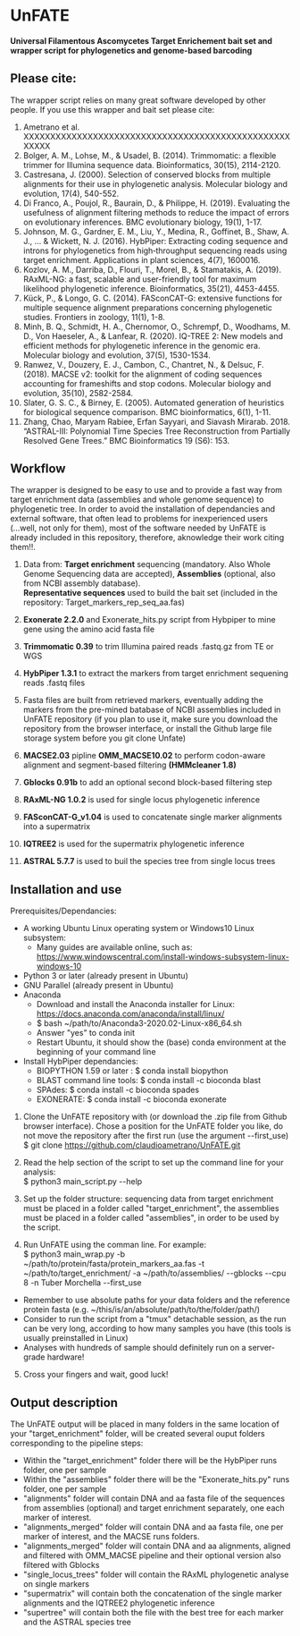 # UnFATE

#### Universal Filamentous Ascomycetes Target Enrichement bait set and wrapper script for phylogenetics and genome-based barcoding 

## Please cite: 
The wrapper script relies on many great software developed by other people. If you use this wrapper and bait set please cite:
1. Ametrano et al. XXXXXXXXXXXXXXXXXXXXXXXXXXXXXXXXXXXXXXXXXXXXXXXXXXXXXXX
2. Bolger, A. M., Lohse, M., & Usadel, B. (2014). Trimmomatic: a flexible trimmer for Illumina sequence data. Bioinformatics, 30(15), 2114-2120.
3. Castresana, J. (2000). Selection of conserved blocks from multiple alignments for their use in phylogenetic analysis. Molecular biology and evolution, 17(4), 540-552.
4. Di Franco, A., Poujol, R., Baurain, D., & Philippe, H. (2019). Evaluating the usefulness of alignment filtering methods to reduce the impact of errors on evolutionary inferences. BMC evolutionary biology, 19(1), 1-17.
5. Johnson, M. G., Gardner, E. M., Liu, Y., Medina, R., Goffinet, B., Shaw, A. J., ... & Wickett, N. J. (2016). HybPiper: Extracting coding sequence and introns for phylogenetics from high‐throughput sequencing reads using target enrichment. Applications in plant sciences, 4(7), 1600016. 
6. Kozlov, A. M., Darriba, D., Flouri, T., Morel, B., & Stamatakis, A. (2019). RAxML-NG: a fast, scalable and user-friendly tool for maximum likelihood phylogenetic inference. Bioinformatics, 35(21), 4453-4455. 
7. Kück, P., & Longo, G. C. (2014). FASconCAT-G: extensive functions for multiple sequence alignment preparations concerning phylogenetic studies. Frontiers in zoology, 11(1), 1-8.
8. Minh, B. Q., Schmidt, H. A., Chernomor, O., Schrempf, D., Woodhams, M. D., Von Haeseler, A., & Lanfear, R. (2020). IQ-TREE 2: New models and efficient methods for phylogenetic inference in the genomic era. Molecular biology and evolution, 37(5), 1530-1534.
9. Ranwez, V., Douzery, E. J., Cambon, C., Chantret, N., & Delsuc, F. (2018). MACSE v2: toolkit for the alignment of coding sequences accounting for frameshifts and stop codons. Molecular biology and evolution, 35(10), 2582-2584.
10. Slater, G. S. C., & Birney, E. (2005). Automated generation of heuristics for biological sequence comparison. BMC bioinformatics, 6(1), 1-11. 
11. Zhang, Chao, Maryam Rabiee, Erfan Sayyari, and Siavash Mirarab. 2018. “ASTRAL-III: Polynomial Time Species Tree Reconstruction from Partially Resolved Gene Trees.” BMC Bioinformatics 19 (S6): 153.
 

## Workflow
The wrapper is designed to be easy to use and to provide a fast way from target enrichment data (assemblies and whole genome sequence) to phylogenetic tree.
In order to avoid the installation of dependancies and external software, that often lead to problems for inexperienced users (...well, not only for them), most of the software needed by UnFATE is already included in this repository, therefore, aknowledge their work citing them!!.
                                                                                                                                                                           
1. Data from:  **Target enrichment** sequencing (mandatory. Also Whole Genome Sequencing data are accepted), **Assemblies** (optional, also from NCBI assembly database).  
**Representative sequences** used to build the bait set (included in the repository: Target_markers_rep_seq_aa.fas)  

2. **Exonerate 2.2.0** and Exonerate_hits.py script from Hybpiper to mine gene using the amino acid fasta file
                              
3. **Trimmomatic 0.39** to trim Illumina paired reads .fastq.gz from TE or WGS 

4. **HybPiper 1.3.1** to extract the markers from target enrichment sequening reads .fastq files  

5. Fasta files are built from retrieved markers, eventually adding the markers from the pre-mined batabase of NCBI assemblies included in UnFATE repository (if you plan to use it, make sure you download the repository from the browser interface, or install the Github large file storage system before you git clone Unfate)

6. **MACSE2.03** pipline **OMM_MACSE10.02**  to perform codon-aware alignment and segment-based filtering **(HMMcleaner 1.8)**

7. **Gblocks 0.91b** to add an optional second block-based filtering step

8. **RAxML-NG 1.0.2** is used for single locus phylogenetic inference

9. **FASconCAT-G_v1.04** is used to concatenate single marker alignments into a supermatrix

10. **IQTREE2** is used for the supermatrix phylogenetic inference

 11. **ASTRAL 5.7.7** is used to buil the species tree from single locus trees
  
## Installation and use
Prerequisites/Dependancies:  
* A working Ubuntu Linux operating system or Windows10 Linux subsystem:
  *   Many guides are available online, such as: https://www.windowscentral.com/install-windows-subsystem-linux-windows-10
* Python 3 or later (already present in Ubuntu)
* GNU Parallel (already present in Ubuntu)
* Anaconda 
  *  Download and install the Anaconda installer for Linux: https://docs.anaconda.com/anaconda/install/linux/
  * $ bash ~/path/to/Anaconda3-2020.02-Linux-x86_64.sh
  * Answer "yes" to conda init
  * Restart Ubuntu, it should show the (base) conda environment at the beginning of your command line
* Install HybPiper dependancies:  
   * BIOPYTHON 1.59 or later : $ conda install biopython  
   * BLAST command line tools: $ conda install -c bioconda blast 
   * SPAdes: $ conda install -c bioconda spades 
   * EXONERATE: $ conda install -c bioconda exonerate

1. Clone the UnFATE repository with (or download the .zip file from Github browser interface). Chose a position for the UnFATE folder you like, do not move the repository after the first run (use the argument --first_use) 
$ git clone https://github.com/claudioametrano/UnFATE.git  

2. Read the help section of the script to set up the command line for your analysis:  
$ python3 main_script.py --help  

3. Set up the folder structure: sequencing data from target enrichment must be placed in a folder called "target_enrichment", the assemblies must be placed in a folder called "assemblies", in order to be used by the script.	

4. Run UnFATE using the comman line. For example:  
$ python3 main_wrap.py -b ~/path/to/protein/fasta/protein_markers_aa.fas -t ~/path/to/target_enrichment/ -a ~/path/to/assemblies/ --gblocks --cpu 8 -n Tuber Morchella --first_use
  * Remember to use absolute paths for your data folders and the reference protein fasta (e.g. ~/this/is/an/absolute/path/to/the/folder/path/)
  * Consider to run the script from a "tmux" detachable session, as the run can be very long, according to how many samples you have (this tools is usually preinstalled in Linux) 
  * Analyses with hundreds of sample should definitely run on a server-grade hardware!

5.  Cross your fingers and wait, good luck!

## Output description
The UnFATE output will be placed in many folders in the same location of your "target_enrichment" folder, will be created several ouput folders corresponding to the pipeline steps:  
* Within the "target_enrichment" folder there will be the HybPiper runs folder, one per sample  
* Within the "assemblies" folder there will be the "Exonerate_hits.py" runs folder, one per sample  
* "alignments" folder will contain DNA and aa fasta file of the sequences from assemblies (optional) and target enrichment separately, one each marker of interest.  
* "alignments_merged" folder will contain DNA and aa fasta file, one per marker of interest, and the MACSE runs folders.  
* "alignments_merged" folder will contain DNA and aa alignments, aligned and filtered with OMM_MACSE pipeline and their optional version also filtered with Gblocks  
* "single_locus_trees" folder will contain the RAxML phylogenetic analyse on single markers
* "supermatrix" will contain both the concatenation of the single marker alignments and the IQTREE2 phylogenetic inference  
* "supertree" will contain both the file with the best tree for each marker and the ASTRAL species tree
